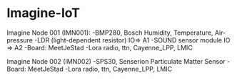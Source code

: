 # Imagine-IoT

Imagine Node 001 (IMN001):
    -BMP280, Bosch Humidity, Temperature, Air-pressure
    -LDR (light-dependent resistor) IO=> A1
    -SOUND sensor module IO => A2
    -Board: MeetJeStad
    -Lora radio, ttn, Cayenne_LPP, LMIC

Imagine Node 002 (IMN002)
    -SPS30, Senserion Particulate Matter Sensor
    -Board: MeetJeStad
    -Lora radio, ttn, Cayenne_LPP, LMIC
 
